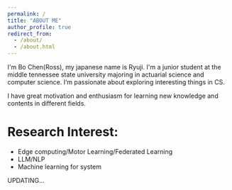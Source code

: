 ```yaml
---
permalink: /
title: "ABOUT ME"
author_profile: true
redirect_from: 
  - /about/
  - /about.html
---
```

I'm Bo Chen(Ross), my japanese name is Ryuji. I'm a junior student at the middle tennessee state university majoring in actuarial science and computer science. I‘m passionate about exploring interesting things in CS.

I have great motivation and enthusiasm for learning new knowledge and contents in different fields.

# Research Interest:
- Edge computing/Motor Learning/Federated Learning
- LLM/NLP
- Machine learning for system



UPDATING...

